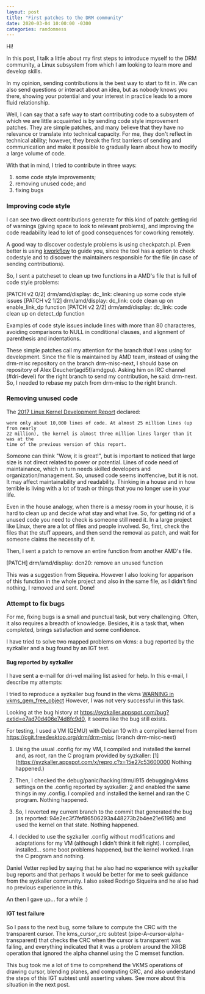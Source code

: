 ```yaml
---
layout: post
title: "First patches to the DRM community"
date: 2020-03-04 10:00:00 -0300
categories: randomness
--- 
```


Hi!

In this post, I talk a little about my first steps to introduce myself to the
DRM community, a Linux subsystem from which I am looking to learn more and
develop skills.

In my opinion, sending contributions is the best way to start to fit in. We can
also send questions or interact about an idea, but as nobody knows you there,
showing your potential and your interest in practice leads to a more fluid
relationship.

Well, I can say that a safe way to start contributing code to a subsystem of
which we are little acquainted is by sending code style improvement patches.
They are simple patches, and many believe that they have no relevance or
translate into technical capacity. For me, they don't reflect in technical
ability; however, they break the first barriers of sending and communication and
make it possible to gradually learn about how to modify a large volume of code.

With that in mind, I tried to contribute in three ways:
1. some code style improvements;
2. removing unused code; and
3. fixing bugs

### Improving code style

I can see two direct contributions generate for this kind of patch: getting rid
of warnings (giving space to look to relevant problems), and improving the code
readability lead to lot of good consequences for coworking remotely.

A good way to discover codestyle problems is using checkpatch.pl. Even better is
using [kworkflow](https://github.com/kworkflow/kworkflow) to guide you, since
the tool has a option to check codestyle and to discover the maintainers
responsible for the file (in case of sending contributions).

So, I sent a patcheset to clean up two functions in a AMD's file that is full of
code style problems:

[PATCH v2 0/2] drm/amd/display: dc_link: cleaning up some code style issues
[PATCH v2 1/2] drm/amd/display: dc_link: code clean up on enable_link_dp
function [PATCH v2 2/2] drm/amd/display: dc_link: code clean up on detect_dp
function

Examples of code style issues include lines with more than 80 characteres,
avoiding comparisons to NULL in conditional clauses, and alignment of
parenthesis and indentations.

These simple patches call my attention for the branch that I was using for
development. Since the file is maintained by AMD team, instead of using the
drm-misc repository on the branch drm-misc-next, I should base on repository of
Alex Deucher(agd5f/amdgpu). Asking him on IRC channel (#dri-devel) for the right
branch to send my contribution, he said: drm-next. So, I needed to rebase my
patch from drm-misc to the right branch.

### Removing unused code

The [2017 Linux Kernel Development
Report](https://go.pardot.com/l/6342/2017-10-24/3xr3f2/6342/188781/Publication_LinuxKernelReport_2017.pdf)
declared:

``` The kernel has grown steadily since its first release in 1991, when there
were only about 10,000 lines of code. At almost 25 million lines (up from nearly
22 million), the kernel is almost three million lines larger than it was at the
time of the previous version of this report. 
```

Someone can think "Wow, it is great!", but is important to noticed that large
size is not direct related to power or potential. Lines of code need of
maintainance, which in turn needs skilled developers and
organization/management. So, unused code seems inoffencive, but it is not. It
may affect maintainability and readability. Thinking in a house and in how
terrible is living with a lot of trash or things that you no longer use in your
life.

Even in the house analogy, when there is a messy room in your house, it is hard
to clean up and decide what stay and what live. So, for getting rid of a unused
code you need to check is someone still need it. In a large project like Linux,
there are a lot of files and people involved. So, first, check the files that
the stuff appears, and then send the removal as patch, and wait for someone
claims the necessity of it.

Then, I sent a patch to remove an entire function from another AMD's file.

[PATCH] drm/amd/display: dcn20: remove an unused function

This was a suggestion from Siqueira. However I also looking for apparison of
this function in the whole project and also in the same file, as I didn't find
nothing, I removed and sent. Done!

### Attempt to fix bugs

For me, fixing bugs is a small and punctual task, but very challenging. Often,
it also requires a breadth of knowledge. Besides, it is a task that, when
completed, brings satisfaction and some confidence.

I have tried to solve two mapped problems on vkms: a bug reported by the
syzkaller and a bug found by an IGT test.

#### Bug reported by syzkaller

I have sent a e-mail for dri-vel mailing list asked for help. In this e-mail, I
describe my attempts:

I tried to reproduce a syzkaller bug found in the vkms [WARNING in
vkms\_gem\_free\_object](https://groups.google.com/forum/#!msg/syzkaller-bugs/_oARhriB1SA/PelnW1BqAwAJ)
However, I was not very successful in this task.

Looking at the bug history at
https://syzkaller.appspot.com/bug?extid=e7ad70d406e74d8fc9d0, it seems like the
bug still exists.

For testing, I used a VM (QEMU) with Debian 10 with a compiled kernel from
https://cgit.freedesktop.org/drm/drm-misc (branch drm-misc-next)

1. Using the usual .config for my VM, I compiled and installed the kernel and,
   as root, ran the C program provided by syzkaller:
[1](https://syzkaller.appspot.com/x/repro.c?x=15e27c53600000 Nothing happened.)

2. Then, I checked the debug/panic/hacking/drm/i915 debugging/vkms settings on
   the .config reported by syzkaller:
[2](https://syzkaller.appspot.com/x/.config?x=7cf4eed5fe42c31a) and enabled the same
things in my .config.  I compiled and installed the kernel and ran the C
program.  Nothing happened.

3. So, I reverted my current branch to the commit that generated the bug (as
   reported: 94e2ec3f7fef86506293a448273b2b4ee21e6195) and used the kernel on
that state.  Nothing happened.

4. I decided to use the syzkaller .config without modifications and adaptations
   for my VM (although I didn't think it felt right). I compiled, installed...
some boot problems happened, but the kernel worked. I ran the C program and
nothing.

Daniel Vetter replied by saying that he also had no experience with syzkaller
bug reports and that perhaps it would be better for me to seek guidance from the
syzkaller community. I also asked Rodrigo Siqueira and he also had no previous
experience in this.

An then I gave up... for a while :)

#### IGT test failure

So I pass to the next bug, some failure to compute the CRC with the transparent
cursor. The kms\_cursor\_crc subtest (pipe-A-cursor-alpha-transparent) that
checks the CRC when the cursor is transparent was failing, and everything
indicated that it was a problem around the XRGB operation that ignored the
alpha channel using the C memset function.

This bug took me a lot of time to comprehend the VKMS operations of drawing
cursor, blending planes, and computing CRC, and also understand the steps of
this IGT subtest until asserting values. See more about this situation in the
next post.

